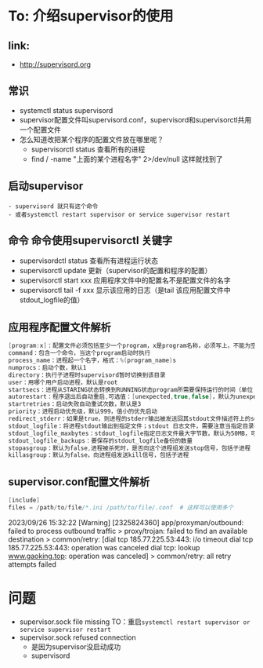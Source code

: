 # To: 介绍supervisor的使用
## link:
- http://supervisord.org

## 常识
- systemctl status supervisord
- supervisor配置文件叫supervisord.conf，supervisord和supervisorctl共用一个配置文件
- 怎么知道改把某个程序的配置文件放在哪里呢？
    - supervisorctl status 查看所有的进程
    - find / -name "上面的某个进程名字" 2>/dev/null 这样就找到了
## 启动supervisor
    - supervisord 就只有这个命令
    - 或者systemctl restart supervisor or service supervisor restart
## 命令 命令使用supervisorctl 关键字
- supervisordctl status 查看所有进程运行状态 
- supervisorctl update 更新（supervisor的配置和程序的配置）
- supervisorctl start xxx 应用程序文件中的配置名不是配置文件的名字
- supervisorctl tail -f xxx 显示该应用的日志（是tail 该应用配置文件中stdout_logfile的值）

## 应用程序配置文件解析
```cs
[program:x]：配置文件必须包括至少一个program，x是program名称，必须写上，不能为空
command：包含一个命令，当这个program启动时执行
process_name：进程起一个名字，格式：%(program_name)s
numprocs：启动个数，默认1
directory：执行子进程时supervisord暂时切换到该目录
user：用哪个用户启动进程，默认是root
startsecs：进程从STARING状态转换到RUNNING状态program所需要保持运行的时间（单位：秒）；启动后没有异常退出，就表示启动成功了
autorestart：程序退出后自动重启,可选值：[unexpected,true,false]，默认为unexpected，表示进程意外杀死后才重启
startretries：启动失败自动重试次数，默认是3
priority：进程启动优先级，默认999，值小的优先启动
redirect_stderr：如果是true，则进程的stderr输出被发送回其stdout文件描述符上的supervisord
stdout_logfile：将进程stdout输出到指定文件；stdout 日志文件，需要注意当指定目录不存在时无法正常启动，所以需要手动创建目录（supervisord 会自动创建日志文件）
stdout_logfile_maxbytes：stdout_logfile指定日志文件最大字节数，默认为50MB，可以加KB、MB或GB等单位
stdout_logfile_backups：要保存的stdout_logfile备份的数量
stopasgroup：默认为false,进程被杀死时，是否向这个进程组发送stop信号，包括子进程
killasgroup：默认为false，向进程组发送kill信号，包括子进程
```

## supervisor.conf配置文件解析
```cs
[include]
files = /path/to/file/*.ini /path/to/file/.conf  # 这样可以使用多个
```
2023/09/26 15:32:22 [Warning] [2325824360] app/proxyman/outbound: failed to process outbound traffic > proxy/trojan: failed to find an available destination > common/retry: [dial tcp 185.77.225.53:443: i/o timeout dial tcp 185.77.225.53:443: operation was canceled dial tcp: lookup www.gaoking.top: operation was canceled] > common/retry: all retry attempts failed

# 问题
- supervisor.sock file missing TO：重启`systemctl restart supervisor or service supervisor restart`
- supervisor.sock refused connection
    - 是因为supervisor没启动成功
    - supervisord 